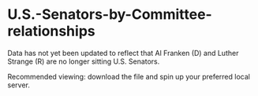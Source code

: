 # U.S.-Senators-by-Committee-relationships

Data has not yet been updated to reflect that Al Franken (D) and Luther Strange (R) are no longer sitting U.S. Senators.

Recommended viewing: download the file and spin up your preferred local server.
